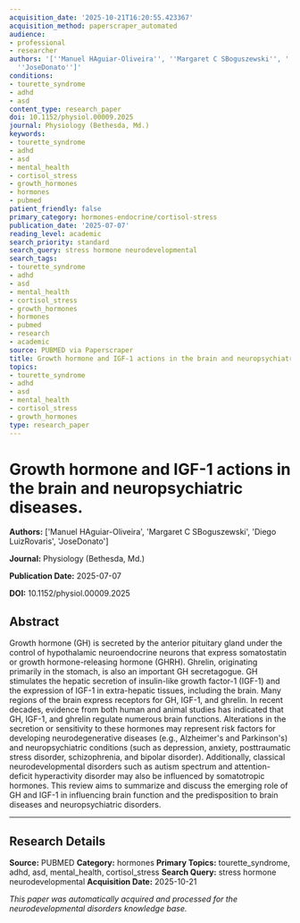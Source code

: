 ```yaml
---
acquisition_date: '2025-10-21T16:20:55.423367'
acquisition_method: paperscraper_automated
audience:
- professional
- researcher
authors: '[''Manuel HAguiar-Oliveira'', ''Margaret C SBoguszewski'', ''Diego LuizRovaris'',
  ''JoseDonato'']'
conditions:
- tourette_syndrome
- adhd
- asd
content_type: research_paper
doi: 10.1152/physiol.00009.2025
journal: Physiology (Bethesda, Md.)
keywords:
- tourette_syndrome
- adhd
- asd
- mental_health
- cortisol_stress
- growth_hormones
- hormones
- pubmed
patient_friendly: false
primary_category: hormones-endocrine/cortisol-stress
publication_date: '2025-07-07'
reading_level: academic
search_priority: standard
search_query: stress hormone neurodevelopmental
search_tags:
- tourette_syndrome
- adhd
- asd
- mental_health
- cortisol_stress
- growth_hormones
- hormones
- pubmed
- research
- academic
source: PUBMED via Paperscraper
title: Growth hormone and IGF-1 actions in the brain and neuropsychiatric diseases.
topics:
- tourette_syndrome
- adhd
- asd
- mental_health
- cortisol_stress
- growth_hormones
type: research_paper
---
```


# Growth hormone and IGF-1 actions in the brain and neuropsychiatric diseases.

**Authors:** ['Manuel HAguiar-Oliveira', 'Margaret C SBoguszewski', 'Diego LuizRovaris', 'JoseDonato']

**Journal:** Physiology (Bethesda, Md.)

**Publication Date:** 2025-07-07

**DOI:** 10.1152/physiol.00009.2025

## Abstract

Growth hormone (GH) is secreted by the anterior pituitary gland under the control of hypothalamic neuroendocrine neurons that express somatostatin or growth hormone-releasing hormone (GHRH). Ghrelin, originating primarily in the stomach, is also an important GH secretagogue. GH stimulates the hepatic secretion of insulin-like growth factor-1 (IGF-1) and the expression of IGF-1 in extra-hepatic tissues, including the brain. Many regions of the brain express receptors for GH, IGF-1, and ghrelin. In recent decades, evidence from both human and animal studies has indicated that GH, IGF-1, and ghrelin regulate numerous brain functions. Alterations in the secretion or sensitivity to these hormones may represent risk factors for developing neurodegenerative diseases (e.g., Alzheimer's and Parkinson's) and neuropsychiatric conditions (such as depression, anxiety, posttraumatic stress disorder, schizophrenia, and bipolar disorder). Additionally, classical neurodevelopmental disorders such as autism spectrum and attention-deficit hyperactivity disorder may also be influenced by somatotropic hormones. This review aims to summarize and discuss the emerging role of GH and IGF-1 in influencing brain function and the predisposition to brain diseases and neuropsychiatric disorders.

---

## Research Details

**Source:** PUBMED
**Category:** hormones
**Primary Topics:** tourette_syndrome, adhd, asd, mental_health, cortisol_stress
**Search Query:** stress hormone neurodevelopmental
**Acquisition Date:** 2025-10-21

*This paper was automatically acquired and processed for the neurodevelopmental disorders knowledge base.*
